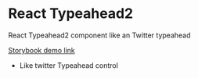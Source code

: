 # React Typeahead2

React Typeahead2 component like an Twitter typeahead

[Storybook demo link](https://cyberlight.github.io/react-typeahead2/)

* Like twitter Typeahead control
